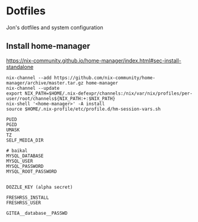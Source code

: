 # Dotfiles

Jon's dotfiles and system configuration

## Install home-manager 

<https://nix-community.github.io/home-manager/index.html#sec-install-standalone>

```
nix-channel --add https://github.com/nix-community/home-manager/archive/master.tar.gz home-manager
nix-channel --update
export NIX_PATH=$HOME/.nix-defexpr/channels:/nix/var/nix/profiles/per-user/root/channels${NIX_PATH:+:$NIX_PATH}
nix-shell '<home-manager>' -A install
source $HOME/.nix-profile/etc/profile.d/hm-session-vars.sh
```


```
PUID
PGID
UMASK
TZ
SELF_MEDIA_DIR

# baikal
MYSQL_DATABASE
MYSQL_USER
MYSQL_PASSWORD
MYSQL_ROOT_PASSWORD


DOZZLE_KEY (alpha secret)

FRESHRSS_INSTALL
FRESHRSS_USER

GITEA__database__PASSWD
```
